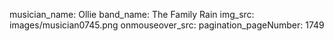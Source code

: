 musician_name: Ollie
band_name: The Family Rain
img_src: images/musician0745.png
onmouseover_src: 
pagination_pageNumber: 1749